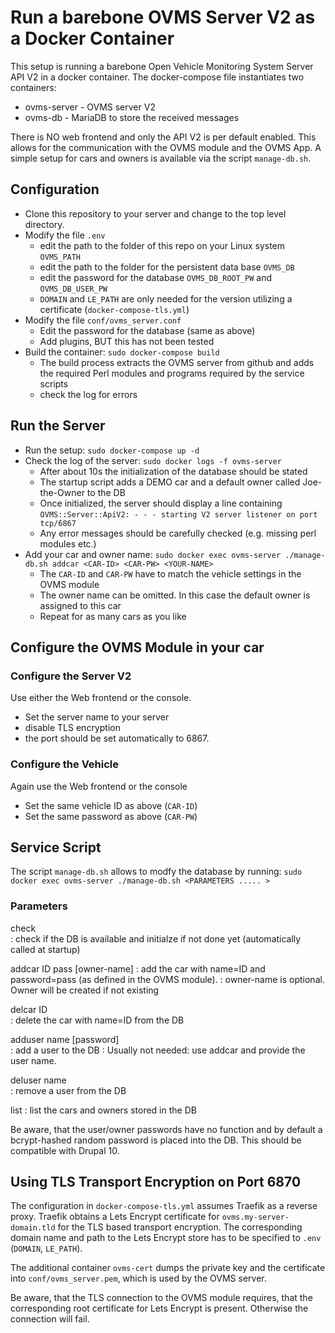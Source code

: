 Run a barebone OVMS Server V2 as a Docker Container
===================================================

This setup is running a barebone Open Vehicle Monitoring System Server API V2 in a docker container.
The docker-compose file instantiates two containers: 
- ovms-server - OVMS server V2
- ovms-db - MariaDB to store the received messages

There is NO web frontend and only the API V2 is per default enabled. This allows for the communication with the OVMS module and the OVMS App.
A simple setup for cars and owners is available via the script `manage-db.sh`.

Configuration
-------------
- Clone this repository to your server and change to the top level directory.
- Modify the file `.env`
  - edit the path to the folder of this repo on your Linux system `OVMS_PATH`
  - edit the path to the folder for the persistent data base `OVMS_DB`
  - edit the password for the database `OVMS_DB_ROOT_PW` and `OVMS_DB_USER_PW`
  - `DOMAIN` and `LE_PATH` are only needed for the version utilizing a certificate (`docker-compose-tls.yml`)
- Modify the file `conf/ovms_server.conf`
  - Edit the password for the database (same as above)
  - Add plugins, BUT this has not been tested
- Build the container: `sudo docker-compose build` 
  - The build process extracts the OVMS server from github and adds the required Perl modules and programs required by the service scripts
  - check the log for errors

Run the Server
--------------
- Run the setup: `sudo docker-compose up -d` 
- Check the log of the server: `sudo docker logs -f ovms-server`
  - After about 10s the initialization of the database should be stated
  - The startup script adds a DEMO car and a default owner called Joe-the-Owner to the DB
  - Once initialized, the server should display a line containing `OVMS::Server::ApiV2: - - - starting V2 server listener on port tcp/6867`
  - Any error messages should be carefully checked (e.g. missing perl modules etc.)
- Add your car and owner name: `sudo docker exec ovms-server ./manage-db.sh addcar <CAR-ID> <CAR-PW> <YOUR-NAME>`
  - The `CAR-ID` and `CAR-PW` have to match the vehicle settings in the OVMS module
  - The owner name can be omitted. In this case the default owner is assigned to this car
  - Repeat for as many cars as you like

Configure the OVMS Module in your car
-------------------------------------
### Configure the Server V2
Use either the Web frontend or the console.
- Set the server name to your server
- disable TLS encryption
- the port should be set automatically to 6867.

### Configure the Vehicle
Again use the Web frontend or the console
- Set the same vehicle ID as above (`CAR-ID`) 
- Set the same password as above (`CAR-PW`)  

Service Script
--------------
The script `manage-db.sh` allows to modfy the database by running: `sudo docker exec ovms-server ./manage-db.sh <PARAMETERS ..... >`

### Parameters
check                       
: check if the DB is available and initialze if not done yet (automatically called at startup)

addcar ID pass [owner-name] 
: add the car with name=ID and password=pass (as defined in the OVMS module). 
: owner-name is optional. Owner will be created if not existing

delcar ID                   
: delete the car with name=ID from the DB

adduser name [password]     
: add a user to the DB
: Usually not needed: use addcar and provide the user name.

deluser name                
: remove a user from the DB

list
: list the cars and owners stored in the DB  

Be aware, that the user/owner passwords have no function and by default a bcrypt-hashed random password is placed into the DB. This should be compatible with Drupal 10.


Using TLS Transport Encryption on Port 6870
-------------------------------------------
The configuration in `docker-compose-tls.yml` assumes Traefik as a reverse proxy.
Traefik obtains a Lets Encrypt certificate for `ovms.my-server-domain.tld` for the TLS based transport encryption. 
The corresponding domain name and path to the Lets Encrypt store has to be specified to `.env` (`DOMAIN`, `LE_PATH`). 

The additional container `ovms-cert` dumps the private key and the certificate into `conf/ovms_server.pem`, which is used by the OVMS server.

Be aware, that the TLS connection to the OVMS module requires, that the corresponding root certificate for Lets Encrypt is present. Otherwise the connection will fail.
